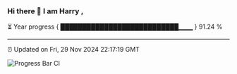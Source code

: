 ### Hi there 👋 I am Harry , 

⏳ Year progress { ███████████████████████████▁▁▁ } 91.24 %

---

⏰ Updated on Fri, 29 Nov 2024 22:17:19 GMT

![Progress Bar CI](https://github.com/duykhang68/duykhang68/workflows/Progress%20Bar%20CI/badge.svg)
